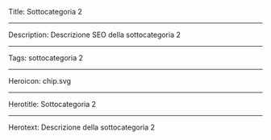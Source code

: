 Title: Sottocategoria 2

----

Description: Descrizione SEO della sottocategoria 2

----

Tags: sottocategoria 2

----

Heroicon: chip.svg

----

Herotitle: Sottocategoria 2

----

Herotext: Descrizione della sottocategoria 2
